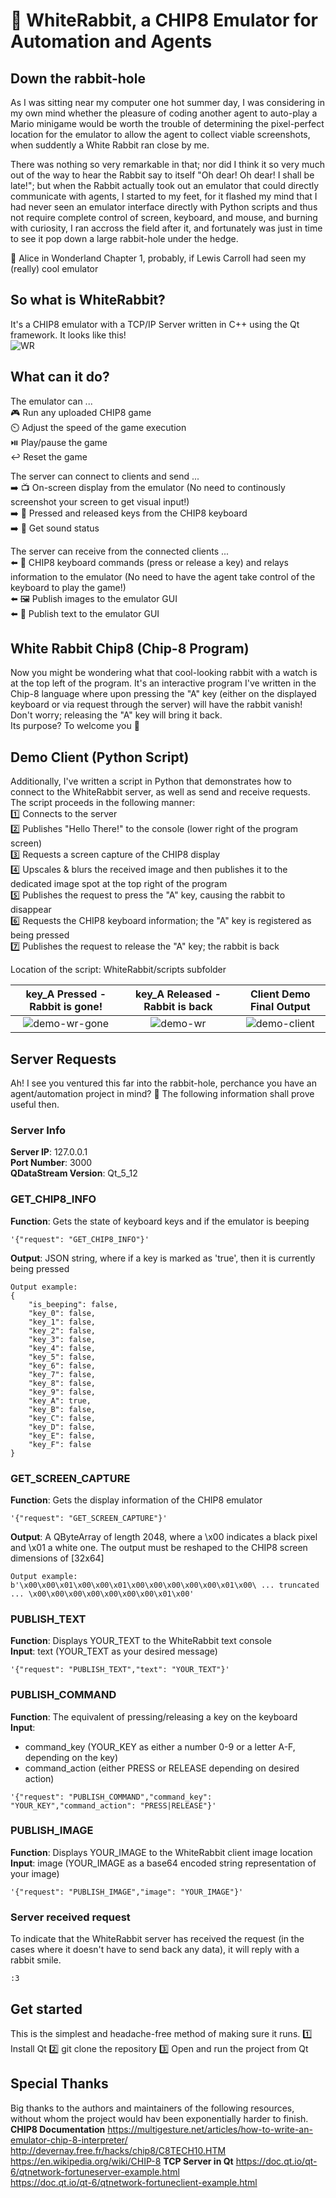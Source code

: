 # :rabbit: WhiteRabbit, a CHIP8 Emulator for Automation and Agents
## Down the rabbit-hole
As I was sitting near my computer one hot summer day, I was considering in my own mind whether the pleasure of coding another agent to auto-play a Mario minigame would be worth the trouble of determining the pixel-perfect location for the emulator to allow the agent to collect viable screenshots, when suddently a White Rabbit ran close by me.           

There was nothing so very remarkable in that; nor did I think it so very much out of the way to hear the Rabbit say to itself "Oh dear! Oh dear! I shall be late!"; but when the Rabbit actually took out an emulator that could directly communicate with agents, I started to my feet, for it flashed my mind that I had never seen an emulator interface directly with Python scripts and thus not require complete control of screen, keyboard, and mouse, and burning with curiosity, I ran accross the field after it, and fortunately was just in time to see it pop down a large rabbit-hole under the hedge.           

📖 Alice in Wonderland Chapter 1, probably, if Lewis Carroll had seen my (really) cool emulator

## So what is WhiteRabbit?
It's a CHIP8 emulator with a TCP/IP Server written in C++ using the Qt framework. It looks like this!     
![WR](https://github.com/user-attachments/assets/82226911-af33-437a-abf5-ecaa56014b94)

## What can it do?
The emulator can ...     
🎮 Run any uploaded CHIP8 game          
⏲️ Adjust the speed of the game execution      
⏯️ Play/pause the game      
↩️ Reset the game     

The server can connect to clients and send ...              
➡️ 📺 On-screen display from the emulator (No need to continously screenshot your screen to get visual input!)               
➡️ 🎹 Pressed and released keys from the CHIP8 keyboard         
➡️ 🎵 Get sound status       

The server can receive from the connected clients ...     
⬅️ 🎹 CHIP8 keyboard commands (press or release a key) and relays information to the emulator (No need to have the agent take control of the keyboard to play the game!)         
⬅️ 🖼️ Publish images to the emulator GUI          
⬅️ 📜 Publish text to the emulator GUI            

## White Rabbit Chip8 (Chip-8 Program)
Now you might be wondering what that cool-looking rabbit with a watch is at the top left of the program. It's an interactive program I've written in the Chip-8 language where upon pressing the "A" key (either on the displayed keyboard or via request through the server) will have the rabbit vanish! Don't worry; releasing the "A" key will bring it back.    
Its purpose? To welcome you 🐰              

## Demo Client (Python Script)
Additionally, I've written a script in Python that demonstrates how to connect to the WhiteRabbit server, as well as send and receive requests.      
The script proceeds in the following manner:       
1️⃣ Connects to the server       
2️⃣ Publishes "Hello There!" to the console (lower right of the program screen)          
3️⃣ Requests a screen capture of the CHIP8 display         
4️⃣ Upscales & blurs the received image and then publishes it to the dedicated image spot at the top right of the program             
5️⃣ Publishes the request to press the "A" key, causing the rabbit to disappear            
6️⃣ Requests the CHIP8 keyboard information; the "A" key is registered as being pressed           
7️⃣ Publishes the request to release the "A" key; the rabbit is back         

Location of the script: WhiteRabbit/scripts subfolder         

key_A Pressed - Rabbit is gone!| key_A Released - Rabbit is back |  Client Demo Final Output
:-------------------------:|:-------------------------:|:-------------------------:
![demo-wr-gone](https://github.com/user-attachments/assets/5de83124-f7ef-463b-a673-b6838007aa42) | ![demo-wr](https://github.com/user-attachments/assets/0e6224cf-d4b3-4922-ac8e-c65f02c05286) |  ![demo-client](https://github.com/user-attachments/assets/4fb57ca4-de24-424b-bbb5-55cab9074f15)


## Server Requests 
Ah! I see you ventured this far into the rabbit-hole, perchance you have an agent/automation project in mind? 👀 The following information shall prove useful then.  
### Server Info
**Server IP**: 127.0.0.1               
**Port Number**: 3000                 
**QDataStream Version**: Qt_5_12               

### GET_CHIP8_INFO
**Function**: Gets the state of keyboard keys and if the emulator is beeping             
```
'{"request": "GET_CHIP8_INFO"}'
```
**Output**: JSON string, where if a key is marked as 'true', then it is currently being pressed            
```
Output example:
{
    "is_beeping": false,
    "key_0": false,
    "key_1": false,
    "key_2": false,
    "key_3": false,
    "key_4": false,
    "key_5": false,
    "key_6": false,
    "key_7": false,
    "key_8": false,
    "key_9": false,
    "key_A": true,
    "key_B": false,
    "key_C": false,
    "key_D": false,
    "key_E": false,
    "key_F": false
}
```
### GET_SCREEN_CAPTURE
**Function**: Gets the display information of the CHIP8 emulator             
```
'{"request": "GET_SCREEN_CAPTURE"}'
```
**Output**: A QByteArray of length 2048, where a \x00 indicates a black pixel and \x01 a white one. The output must be reshaped to the CHIP8 screen dimensions of [32x64]                   
```
Output example:
b'\x00\x00\x01\x00\x00\x01\x00\x00\x00\x00\x00\x01\x00\ ... truncated ... \x00\x00\x00\x00\x00\x00\x00\x01\x00'
```

### PUBLISH_TEXT
**Function**: Displays YOUR_TEXT to the WhiteRabbit text console             
**Input**: text (YOUR_TEXT as your desired message)                
```
'{"request": "PUBLISH_TEXT","text": "YOUR_TEXT"}'
```

### PUBLISH_COMMAND
**Function**: The equivalent of pressing/releasing a key on the keyboard             
**Input**: 
* command_key (YOUR_KEY as either a number 0-9 or a letter A-F, depending on the key)
* command_action (either PRESS or RELEASE depending on desired action)                 
```
'{"request": "PUBLISH_COMMAND","command_key": "YOUR_KEY","command_action": "PRESS|RELEASE"}'
```
### PUBLISH_IMAGE
**Function**: Displays YOUR_IMAGE to the WhiteRabbit client image location             
**Input**: image (YOUR_IMAGE as a base64 encoded string representation of your image)                
```
'{"request": "PUBLISH_IMAGE","image": "YOUR_IMAGE"}'
```

### Server received request
To indicate that the WhiteRabbit server has received the request (in the cases where it doesn't have to send back any data), it will reply with a rabbit smile.
```
:3
```

## Get started
This is the simplest and headache-free method of making sure it runs.
1️⃣ Install Qt
2️⃣ git clone the repository
3️⃣ Open and run the project from Qt

## Special Thanks
Big thanks to the authors and maintainers of the following resources, without whom the project would hav been exponentially harder to finish.
**CHIP8 Documentation**
https://multigesture.net/articles/how-to-write-an-emulator-chip-8-interpreter/    
http://devernay.free.fr/hacks/chip8/C8TECH10.HTM
https://en.wikipedia.org/wiki/CHIP-8
**TCP Server in Qt**
https://doc.qt.io/qt-6/qtnetwork-fortuneserver-example.html    
https://doc.qt.io/qt-6/qtnetwork-fortuneclient-example.html   
